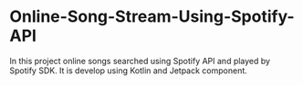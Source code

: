 # Online-Song-Stream-Using-Spotify-API
In this project online songs searched using Spotify API and played by Spotify SDK. It is develop using Kotlin and Jetpack component.
